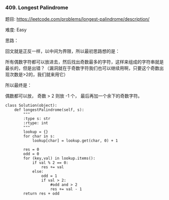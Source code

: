 ### 409. Longest Palindrome


题目:
<https://leetcode.com/problems/longest-palindrome/description/>


难度:
Easy

思路：

回文就是正反一样，以中间为界限，所以最初思路想的是：

所有偶数字符都可以放进去，然后找出奇数最多的字符，这样来组成的字符串就是最长的，但是出错？（漏洞就在于奇数字符我们也可以继续用啊，只要这个奇数出现次数是>2的，我们就来用它）

所以最终是：

偶数都可以放， 奇数 > 2 则放 -1 个， 最后再加一个余下的奇数字符。

```
class Solution(object):
    def longestPalindrome(self, s):
        """
        :type s: str
        :rtype: int
        """
        lookup = {}
        for char in s:
            lookup[char] = lookup.get(char, 0) + 1

        res = 0
        odd = 0
        for (key,val) in lookup.items():
            if val % 2 == 0:
                res += val
            else:
                odd = 1
                if val > 2:
                    #odd and > 2
                    res += val - 1
        return res + odd
```